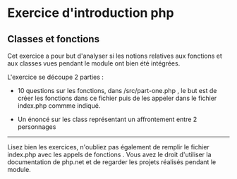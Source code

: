 # Exercice d'introduction php

## Classes et fonctions

Cet exercice a pour but d'analyser si les notions relatives aux fonctions et
aux classes vues pendant le module ont bien été intégrées.

L'exercice se découpe 2 parties :

- 10 questions sur les fonctions, dans /src/part-one.php 
, le but est de créer les fonctions dans ce fichier puis de les appeler dans le fichier index.php commme indiqué.

- Un énoncé sur les class représentant un affrontement entre 2 personnages

___ 
Lisez bien les exercices, n'oubliez pas également de remplir le fichier index.php avec les appels de fonctions .
Vous avez le droit d'utiliser la documentation de php.net et de regarder les projets réalisés pendant le module.
